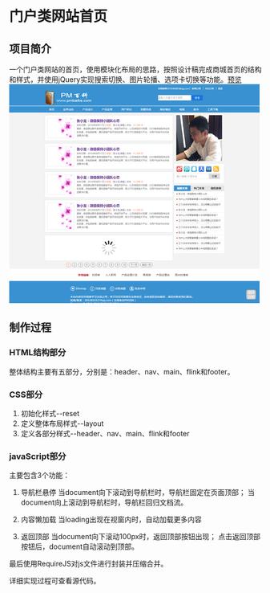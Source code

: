 # 门户类网站首页

## 项目简介

一个门户类网站的首页，使用模块化布局的思路，按照设计稿完成商城首页的结构和样式，并使用jQuery实现搜索切换、图片轮播、选项卡切换等功能。[预览](https://gordon8.github.io/project/pmbaike)
![截图](img/screenshot.jpg)

## 制作过程

### HTML结构部分

整体结构主要有五部分，分别是：header、nav、main、flink和footer。

### CSS部分

1. 初始化样式--reset
2. 定义整体布局样式--layout
3. 定义各部分样式--header、nav、main、flink和footer

### javaScript部分

主要包含3个功能：

1. 导航栏悬停
   当document向下滚动到导航栏时，导航栏固定在页面顶部；
   当document向上滚动到导航栏时，导航栏回归文档流。

2. 内容懒加载
   当loading出现在视窗内时，自动加载更多内容

3. 返回顶部
   当document向下滚动100px时，返回顶部按钮出现；
   点击返回顶部按钮后，document自动滚动到顶部。

最后使用RequireJS对js文件进行封装并压缩合并。

详细实现过程可查看源代码。


